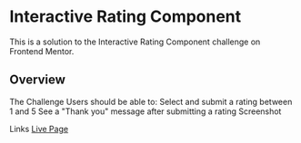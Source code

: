 # Interactive Rating Component

This is a solution to the Interactive Rating Component challenge on Frontend Mentor.

## Overview

The Challenge
Users should be able to:
Select and submit a rating between 1 and 5
See a "Thank you" message after submitting a rating
Screenshot

Links
[Live Page]()
